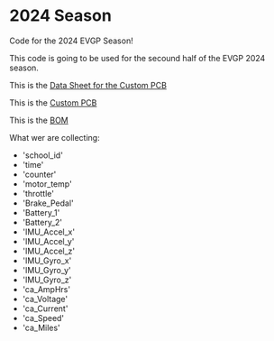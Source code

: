 # 2024 Season
Code for the 2024 EVGP Season! 

This code is going to be used for the secound half of the EVGP 2024 season.   


This is the [Data Sheet for the Custom PCB](https://docs.google.com/spreadsheets/d/15kSAu5pA1Y1AAPZzBdOlti_N4NkpJJZ0PZrQNUFwt9k/edit#gid=0 "Data Sheet for the Custom PCB")

This is the [Custom PCB](https://easyeda.com/editor#project_id=99b9e3133bff47dbbdddb0e3c670ed9f "Custom PCB")

This is the [BOM](https://docs.google.com/spreadsheets/d/1r4ZYMB1CGVrokjruQE8f5Ll6aA9RmMalyvEBq1IVlM4/edit#gid=1060802711 "BOM")



What wer are collecting:
- 'school_id'
- 'time'
- 'counter'
- 'motor_temp'
- 'throttle'
- 'Brake_Pedal'
- 'Battery_1'
- 'Battery_2'
- 'IMU_Accel_x'
- 'IMU_Accel_y'
- 'IMU_Accel_z'
- 'IMU_Gyro_x'
- 'IMU_Gyro_y'
- 'IMU_Gyro_z'
- 'ca_AmpHrs'
- 'ca_Voltage'
- 'ca_Current'
- 'ca_Speed'
- 'ca_Miles'